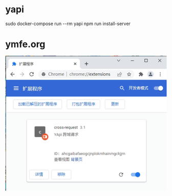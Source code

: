 # yapi
sudo docker-compose run --rm yapi npm run install-server

# ymfe.org

<img src="./plugin.png"/>

<style>
  .footer-wrapper { display:none!important; }
  .router-main:after { height:0!important; }
</style>


